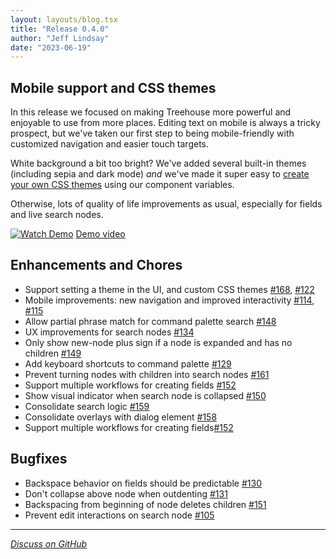 ```yaml
---
layout: layouts/blog.tsx
title: "Release 0.4.0"
author: "Jeff Lindsay"
date: "2023-06-19"
---
```

## Mobile support and CSS themes

In this release we focused on making Treehouse more powerful and enjoyable to use from more places. Editing text on mobile is always a tricky prospect, but we've taken our first step to being mobile-friendly with customized navigation and easier touch targets.

White background a bit too bright? We've added several built-in themes (including sepia and dark mode) *and* we've made it super easy to [create your own CSS themes](https://treehouse.sh/docs/user/#css-theming) using our component variables.

Otherwise, lots of quality of life improvements as usual, especially for fields and live search nodes.

[![Watch Demo](http://i3.ytimg.com/vi/byZnYzzrP7E/hqdefault.jpg)](https://www.youtube.com/watch?v=byZnYzzrP7E)
[Demo video](https://www.youtube.com/watch?v=byZnYzzrP7E)

## Enhancements and Chores
* Support setting a theme in the UI, and custom CSS themes [#168](https://github.com/treehousedev/treehouse/issues/168), [#122](https://github.com/treehousedev/treehouse/issues/122)
* Mobile improvements: new navigation and improved interactivity [#114](https://github.com/treehousedev/treehouse/issues/114), [#115](https://github.com/treehousedev/treehouse/issues/115)
* Allow partial phrase match for command palette search [#148](https://github.com/treehousedev/treehouse/issues/148)
* UX improvements for search nodes [#134](https://github.com/treehousedev/treehouse/issues/134)
* Only show new-node plus sign if a node is expanded and has no children [#149](https://github.com/treehousedev/treehouse/issues/149)
* Add keyboard shortcuts to command palette [#129](https://github.com/treehousedev/treehouse/issues/129)
* Prevent turning nodes with children into search nodes [#161](https://github.com/treehousedev/treehouse/issues/161)
* Support multiple workflows for creating fields [#152](https://github.com/treehousedev/treehouse/issues/152)
* Show visual indicator when search node is collapsed [#150](https://github.com/treehousedev/treehouse/issues/150)
* Consolidate search logic [#159](https://github.com/treehousedev/treehouse/issues/159)
* Consolidate overlays with dialog element [#158](https://github.com/treehousedev/treehouse/issues/158)
* Support multiple workflows for creating fields[#152](https://github.com/treehousedev/treehouse/issues/152)

## Bugfixes
* Backspace behavior on fields should be predictable [#130](https://github.com/treehousedev/treehouse/issues/130)
* Don't collapse above node when outdenting [#131](https://github.com/treehousedev/treehouse/issues/131)
* Backspacing from beginning of node deletes children [#151](https://github.com/treehousedev/treehouse/issues/151)
* Prevent edit interactions on search node [#105](https://github.com/treehousedev/treehouse/issues/105)

---
[*Discuss on GitHub*](https://github.com/treehousedev/treehouse/discussions/215)